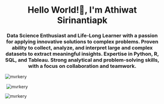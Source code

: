 <h1 align="center"> Hello World!👋, I'm Athiwat Sirinantiapk</h1>
<h3 align="center">Data Science Enthusiast and Life-Long Learner with a passion for applying innovative solutions to complex problems. Proven ability to collect, analyze, and interpret large and complex datasets to extract meaningful insights. Expertise in Python, R, SQL, and Tableau. Strong analytical and problem-solving skills, with a focus on collaboration and teamwork.</h3>

<p align="left"> <img src="https://komarev.com/ghpvc/?username=mvrkery&label=Profile%20views&color=0e75b6&style=flat" alt="mvrkery" /> </p>

<p>&nbsp;<img align="center" src="https://github-readme-stats.vercel.app/api?username=mvrkery&show_icons=true&locale=en" alt="mvrkery" /></p>

<p><img align="center" src="https://github-readme-streak-stats.herokuapp.com/?user=mvrkery&" alt="mvrkery" /></p>
